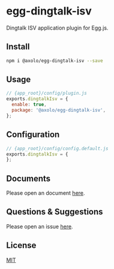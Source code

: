 # egg-dingtalk-isv

Dingtalk ISV application plugin for Egg.js.

## Install

```bash
npm i @axolo/egg-dingtalk-isv --save
```

## Usage

```js
// {app_root}/config/plugin.js
exports.dingtalkIsv = {
  enable: true,
  package: '@axolo/egg-dingtalk-isv',
};
```

## Configuration

```js
// {app_root}/config/config.default.js
exports.dingtalkIsv = {
};
```

## Documents

Please open an document [here](https://axolo.github.io/egg-dingtalk-isv).

## Questions & Suggestions

Please open an issue [here](https://github.com/axolo/egg-dingtalk-isv/issues).

## License

[MIT](LICENSE)
